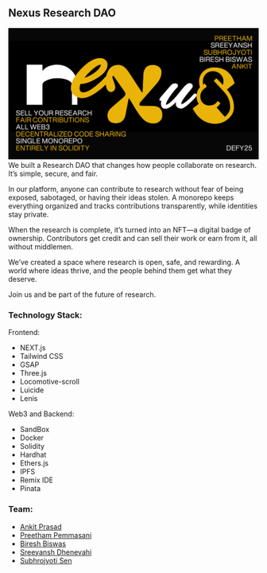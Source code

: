 ## Nexus Research DAO
![alt text](./public/images/cover.png)
We built a Research DAO that changes how people collaborate on research. It’s simple, secure, and fair.

In our platform, anyone can contribute to research without fear of being exposed, sabotaged, or having their ideas stolen. A monorepo keeps everything organized and tracks contributions transparently, while identities stay private.

When the research is complete, it’s turned into an NFT—a digital badge of ownership. Contributors get credit and can sell their work or earn from it, all without middlemen.

We’ve created a space where research is open, safe, and rewarding. A world where ideas thrive, and the people behind them get what they deserve.

Join us and be part of the future of research. 

### Technology Stack:
Frontend:
- NEXT.js
- Tailwind CSS
- GSAP
- Three.js
- Locomotive-scroll
- Luicide
- Lenis

Web3 and Backend:
- SandBox
- Docker
- Solidity
- Hardhat
- Ethers.js
- IPFS
- Remix IDE
- Pinata

### Team:
- [Ankit Prasad](https://www.github.com/ankitprasad2005)
- [Preetham Pemmasani](https://www.github.com/ppmpreetham)
- [Biresh Biswas](https://www.github.com/Billa05)
- [Sreeyansh Dhenevahi](https://www.github.com/sreeyanshyolo262)
- [Subhrojyoti Sen](https://www.github.com/concprog)